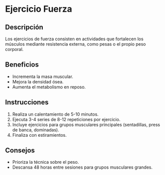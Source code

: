 # Ejercicio Fuerza

## Descripción
Los ejercicios de fuerza consisten en actividades que fortalecen los músculos mediante resistencia externa, como pesas o el propio peso corporal.

## Beneficios
- Incrementa la masa muscular.
- Mejora la densidad ósea.
- Aumenta el metabolismo en reposo.

## Instrucciones
1. Realiza un calentamiento de 5-10 minutos.
2. Ejecuta 3-4 series de 8-12 repeticiones por ejercicio.
3. Incluye ejercicios para grupos musculares principales (sentadillas, press de banca, dominadas).
4. Finaliza con estiramientos.

## Consejos
- Prioriza la técnica sobre el peso.
- Descansa 48 horas entre sesiones para grupos musculares grandes.